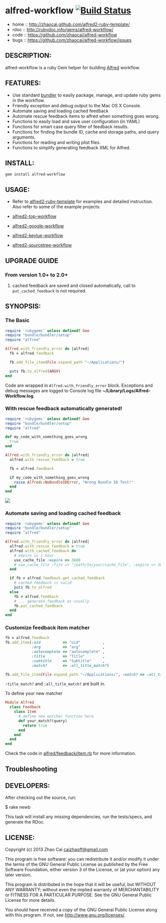 # alfred-workflow [![Build Status](https://travis-ci.org/zhaocai/alfred-workflow.png?branch=master)](https://travis-ci.org/zhaocai/alfred-workflow)

* home  :: http://zhaocai.github.com/alfred2-ruby-template/
* rdoc  :: http://rubydoc.info/gems/alfred-workflow/
* code  :: https://github.com/zhaocai/alfred-workflow
* bugs  :: https://github.com/zhaocai/alfred-workflow/issues


## DESCRIPTION:

alfred-workflow is a ruby Gem helper for building [Alfred](http://www.alfredapp.com) workflow.


## FEATURES:

* Use standard [bundler][gembundler] to easily package, manage, and update ruby gems in the workflow.
* Friendly exception and debug output to the Mac OS X Console.
* Automate saving and loading cached feedback
* Automate rescue feedback items to alfred when something goes wrong.
* Functions to easily load and save user configuration (in YAML)
* Functions for smart case query filter of feedback results.
* Functions for finding the bundle ID, cache and storage paths, and query arguments.
* Functions for reading and writing plist files.
* Functions to simplify generating feedback XML for Alfred.

## INSTALL:

`gem install alfred-workflow`

## USAGE:

* Refer to [alfred2-ruby-template]( https://github.com/zhaocai/alfred2-ruby-template ) for examples and detailed instruction. Also refer to some of the example projects:

* [alfred2-top-workflow]( https://github.com/zhaocai/alfred2-top-workflow )
* [alfred2-google-workflow]( https://github.com/zhaocai/alfred2-google-workflow )
* [alfred2-keylue-workflow]( https://github.com/zhaocai/alfred2-keylue-workflow )
* [alfred2-sourcetree-workflow]( https://github.com/zhaocai/alfred2-sourcetree-workflow )


## UPGRADE GUIDE

### From version 1.0+ to 2.0+

1. cached feedback are saved and closed automatically, call to `put_cached_feedback` is not required.



## SYNOPSIS:

### The Basic
```ruby
require 'rubygems' unless defined? Gem
require "bundle/bundler/setup"
require "alfred"

Alfred.with_friendly_error do |alfred|
  fb = alfred.feedback

  fb.add_file_item(File.expand_path "~/Applications/")

  puts fb.to_alfred(ARGV)
end
```

Code are wrapped in `Alfred.with_friendly_error` block. Exceptions and debug messages are logged to Console log file **~/Library/Logs/Alfred-Workflow.log**.

### With rescue feedback automatically generated!

```ruby
require 'rubygems' unless defined? Gem
require "bundle/bundler/setup"
require "alfred"

def my_code_with_something_goes_wrong
  true
end

Alfred.with_friendly_error do |alfred|
  alfred.with_rescue_feedback = true

  fb = alfred.feedback

  if my_code_with_something_goes_wrong
    raise Alfred::NoBundleIDError, "Wrong Bundle ID Test!"
  end
end
```

![](https://raw.github.com/zhaocai/alfred2-ruby-template/master/screenshots/rescue%20feedback.png)

### Automate saving and loading cached feedback
```ruby
require 'rubygems' unless defined? Gem
require "bundle/bundler/setup"
require "alfred"

Alfred.with_friendly_error do |alfred|
  alfred.with_rescue_feedback = true
  alfred.with_cached_feedback do
    # expire in 1 hour
    use_cache_file :expire => 3600
    # use_cache_file :file => "/path/to/your/cache_file", :expire => 3600
  end

  if fb = alfred.feedback.get_cached_feedback
    # cached feedback is valid
    puts fb.to_alfred
  else 
    fb = alfred.feedback
    # ... generate_feedback as usually
    fb.put_cached_feedback
  end
end
```

### Customize feedback item matcher

```ruby
fb = alfred.feedback
fb.add_item(:uid          => "uid"          ,
            :arg          => "arg"          ,
            :autocomplete => "autocomplete" ,
            :title        => "Title"        ,
            :subtitle     => "Subtitle"     ,
            :match?       => :all_title_match?)

fb.add_file_item(File.expand_path "~/Applications/", :match? => :all_title_match?)
```

`:title_match?` and `:all_title_match?` are built in.

To define your new matcher
```ruby
Module Alfred
  class Feedback
    class Item
      # define new matcher function here
      def your_match?(query)
        return true
      end
    end
  end
end
```

Check the code in [alfred/feedback/item.rb]( https://github.com/zhaocai/alfred-workflow/blob/master/lib/alfred/feedback/item.rb#L63 ) for more information.



## Troubleshooting




## DEVELOPERS:

After checking out the source, run:

  $ rake newb

This task will install any missing dependencies, run the tests/specs,
and generate the RDoc.

## LICENSE:

Copyright (c) 2013 Zhao Cai <caizhaoff@gmail.com>

This program is free software: you can redistribute it and/or modify it under
the terms of the GNU General Public License as published by the Free Software
Foundation, either version 3 of the License, or (at your option)
any later version.

This program is distributed in the hope that it will be useful, but WITHOUT
ANY WARRANTY; without even the implied warranty of MERCHANTABILITY or FITNESS
FOR A PARTICULAR PURPOSE. See the GNU General Public License for more details.

You should have received a copy of the GNU General Public License along with
this program. If not, see <http://www.gnu.org/licenses/>.


[gembundler]: http://gembundler.com/
[alfredapp]: http://www.alfredapp.com
